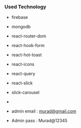 ### Used Technology


* firebase
* mongodb

* react-router-dom
* react-hook-form
* react-hot-toast
* react-icons
* react-query
* react-slick
* slick-carousel
* 


* admin email : murad@gmail.com
* Admin pass  : Murad@12345